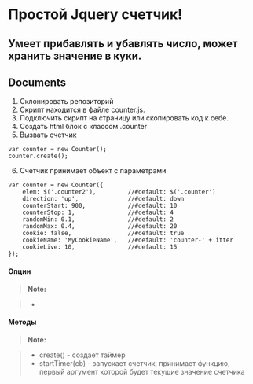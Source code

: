 Простой Jquery счетчик!
===================


Умеет прибавлять и убавлять число, может хранить значение в куки.
----------


Documents
-------------

1) Склонировать репозиторий
2) Скрипт находится в файле counter.js.
3) Подключить скрипт на страницу или скопировать код к себе.
4) Создать html блок с классом .counter
5) Вызвать счетчик

```
var counter = new Counter();
counter.create();

```
6) Счетчик принимает объект с параметрами

```
var counter = new Counter({
	elem: $('.counter2'),         //#default: $('.counter')
	direction: 'up',              //#default: down
	counterStart: 900,            //#default: 10
	counterStop: 1,               //#default: 4
	randomMin: 0.1,               //#default: 2
	randomMax: 0.4,               //#default: 20
	cookie: false,                //#default: true
	cookieName: 'MyCookieName',   //#default: 'counter-' + itter
	cookieLive: 10,               //#default: 15
});

```

#### <i class="icon-file"></i> Опции


> **Note:**

> - 

#### <i class="icon-file"></i> Методы
> **Note:**

> -  create() - создает таймер
> - startTimer(cb) - запускает счетчик, принимает функцию, первый аргумент которой будет текущие значение счетчика
